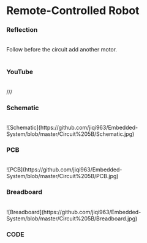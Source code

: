 <h1>Remote-Controlled Robot</h1>
<h3>Reflection </h3>
</br>
Follow before the circuit add another motor.
</br>
</br>
<h3>YouTube</h3>
</br>
///
</br>
<h3>Schematic</h3>
</br>
![Schematic](https://github.com/jiqi963/Embedded-System/blob/master/Circuit%205B/Schematic.jpg)
</br>
<h3>PCB</h3>
</br>
![PCB](https://github.com/jiqi963/Embedded-System/blob/master/Circuit%205B/PCB.jpg)
</br>
<h3>Breadboard</h3>
</br>
![Breadboard](https://github.com/jiqi963/Embedded-System/blob/master/Circuit%205B/Breadboard.jpg)
</br>
<h3>CODE</h3>